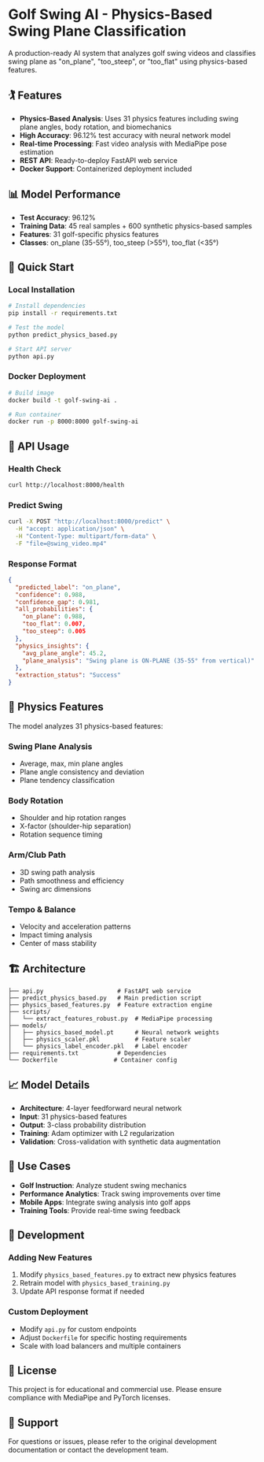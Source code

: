 # Golf Swing AI - Physics-Based Swing Plane Classification

A production-ready AI system that analyzes golf swing videos and classifies swing plane as "on_plane", "too_steep", or "too_flat" using physics-based features.

## 🏌️ Features

- **Physics-Based Analysis**: Uses 31 physics features including swing plane angles, body rotation, and biomechanics
- **High Accuracy**: 96.12% test accuracy with neural network model
- **Real-time Processing**: Fast video analysis with MediaPipe pose estimation
- **REST API**: Ready-to-deploy FastAPI web service
- **Docker Support**: Containerized deployment included

## 📊 Model Performance

- **Test Accuracy**: 96.12%
- **Training Data**: 45 real samples + 600 synthetic physics-based samples
- **Features**: 31 golf-specific physics features
- **Classes**: on_plane (35-55°), too_steep (>55°), too_flat (<35°)

## 🚀 Quick Start

### Local Installation

```bash
# Install dependencies
pip install -r requirements.txt

# Test the model
python predict_physics_based.py

# Start API server
python api.py
```

### Docker Deployment

```bash
# Build image
docker build -t golf-swing-ai .

# Run container
docker run -p 8000:8000 golf-swing-ai
```

## 📡 API Usage

### Health Check
```bash
curl http://localhost:8000/health
```

### Predict Swing
```bash
curl -X POST "http://localhost:8000/predict" \
  -H "accept: application/json" \
  -H "Content-Type: multipart/form-data" \
  -F "file=@swing_video.mp4"
```

### Response Format
```json
{
  "predicted_label": "on_plane",
  "confidence": 0.988,
  "confidence_gap": 0.981,
  "all_probabilities": {
    "on_plane": 0.988,
    "too_flat": 0.007,
    "too_steep": 0.005
  },
  "physics_insights": {
    "avg_plane_angle": 45.2,
    "plane_analysis": "Swing plane is ON-PLANE (35-55° from vertical)"
  },
  "extraction_status": "Success"
}
```

## 🔬 Physics Features

The model analyzes 31 physics-based features:

### Swing Plane Analysis
- Average, max, min plane angles
- Plane angle consistency and deviation
- Plane tendency classification

### Body Rotation
- Shoulder and hip rotation ranges
- X-factor (shoulder-hip separation)
- Rotation sequence timing

### Arm/Club Path
- 3D swing path analysis
- Path smoothness and efficiency
- Swing arc dimensions

### Tempo & Balance
- Velocity and acceleration patterns
- Impact timing analysis
- Center of mass stability

## 🏗️ Architecture

```
├── api.py                     # FastAPI web service
├── predict_physics_based.py   # Main prediction script
├── physics_based_features.py  # Feature extraction engine
├── scripts/
│   └── extract_features_robust.py  # MediaPipe processing
├── models/
│   ├── physics_based_model.pt      # Neural network weights
│   ├── physics_scaler.pkl          # Feature scaler
│   └── physics_label_encoder.pkl   # Label encoder
├── requirements.txt           # Dependencies
└── Dockerfile                # Container config
```

## 📈 Model Details

- **Architecture**: 4-layer feedforward neural network
- **Input**: 31 physics-based features
- **Output**: 3-class probability distribution
- **Training**: Adam optimizer with L2 regularization
- **Validation**: Cross-validation with synthetic data augmentation

## 🎯 Use Cases

- **Golf Instruction**: Analyze student swing mechanics
- **Performance Analytics**: Track swing improvements over time  
- **Mobile Apps**: Integrate swing analysis into golf apps
- **Training Tools**: Provide real-time swing feedback

## 🔧 Development

### Adding New Features
1. Modify `physics_based_features.py` to extract new physics features
2. Retrain model with `physics_based_training.py`
3. Update API response format if needed

### Custom Deployment
- Modify `api.py` for custom endpoints
- Adjust `Dockerfile` for specific hosting requirements
- Scale with load balancers and multiple containers

## 📄 License

This project is for educational and commercial use. Please ensure compliance with MediaPipe and PyTorch licenses.

## 🤝 Support

For questions or issues, please refer to the original development documentation or contact the development team.
